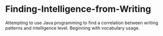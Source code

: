 # Finding-Intelligence-from-Writing
Attempting to use Java programming to find a correlation between writing patterns and intelligence level. Beginning with vocabulary usage.
